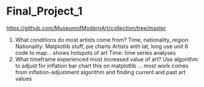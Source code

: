# Final_Project_1

https://github.com/MuseumofModernArt/collection/tree/master

1. What conditions do most artists come from? Time, nationality, region
    Nationality: Matplotlib stuff, pie charts
    Artists with lat, long use unit 6 code to map... shows hotspots of art
    Time: time series analyses
2. What timeframe experienced most increased value of art? Use algorithm to adjust for inflation
    bar chart this on matplotlib ... most work comes from inflation-adjustment algorithm and finding current and past art values
